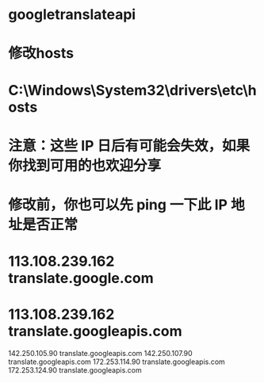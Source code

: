 # googletranslateapi 

# 修改hosts
# C:\Windows\System32\drivers\etc\hosts
# 注意：这些 IP 日后有可能会失效，如果你找到可用的也欢迎分享
# 修改前，你也可以先 ping 一下此 IP 地址是否正常
# 113.108.239.162 translate.google.com
# 113.108.239.162 translate.googleapis.com
142.250.105.90 translate.googleapis.com
142.250.107.90 translate.googleapis.com
172.253.114.90 translate.googleapis.com
172.253.124.90 translate.googleapis.com

